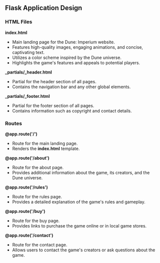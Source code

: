 ## Flask Application Design

### HTML Files

**index.html**

- Main landing page for the Dune: Imperium website.
- Features high-quality images, engaging animations, and concise, captivating text.
- Utilizes a color scheme inspired by the Dune universe.
- Highlights the game's features and appeals to potential players.

**_partials/_header.html**

- Partial for the header section of all pages.
- Contains the navigation bar and any other global elements.

**_partials/_footer.html**

- Partial for the footer section of all pages.
- Contains information such as copyright and contact details.

### Routes

**@app.route('/')**

- Route for the main landing page.
- Renders the **index.html** template.

**@app.route('/about')**

- Route for the about page.
- Provides additional information about the game, its creators, and the Dune universe.

**@app.route('/rules')**

- Route for the rules page.
- Provides a detailed explanation of the game's rules and gameplay.

**@app.route('/buy')**

- Route for the buy page.
- Provides links to purchase the game online or in local game stores.

**@app.route('/contact')**

- Route for the contact page.
- Allows users to contact the game's creators or ask questions about the game.
